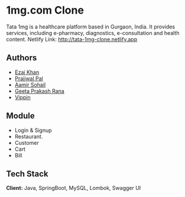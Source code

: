 
# 1mg.com Clone

Tata 1mg is a healthcare platform based in Gurgaon, India. It provides services, including e-pharmacy, diagnostics, e-consultation and health content. Netlify Link: http://tata-1mg-clone.netlify.app


## Authors
- [Ezaj Khan](https://github.com/ekhan4077)
- [Prajjwal Pal](https://github.com/9prajjwal)
- [Aamir Sohail](https://github.com/AamirSohail763)
- [Geeta Prakash Rana](https://github.com/Geetu-Rana)
- [Vippin](https://github.com/vipinbrd)

## Module

- Login & Signup
- Restaurant.
- Customer
- Cart 
- Bill


## Tech Stack

**Client:** Java, SpringBoot, MySQL, Lombok, Swagger UI


